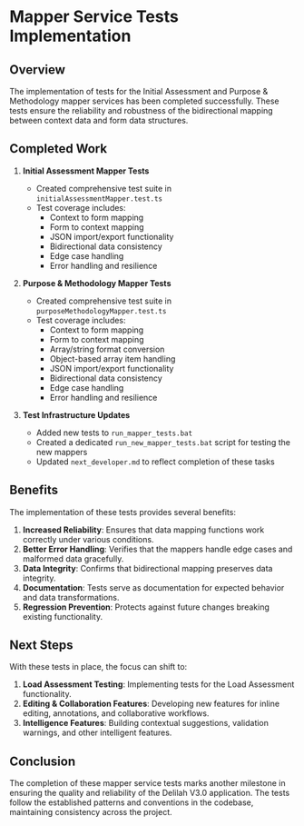 # Mapper Service Tests Implementation

## Overview

The implementation of tests for the Initial Assessment and Purpose & Methodology mapper services has been completed successfully. These tests ensure the reliability and robustness of the bidirectional mapping between context data and form data structures.

## Completed Work

1. **Initial Assessment Mapper Tests**
   - Created comprehensive test suite in `initialAssessmentMapper.test.ts`
   - Test coverage includes:
     - Context to form mapping
     - Form to context mapping
     - JSON import/export functionality
     - Bidirectional data consistency
     - Edge case handling
     - Error handling and resilience

2. **Purpose & Methodology Mapper Tests**
   - Created comprehensive test suite in `purposeMethodologyMapper.test.ts`
   - Test coverage includes:
     - Context to form mapping
     - Form to context mapping
     - Array/string format conversion
     - Object-based array item handling
     - JSON import/export functionality
     - Bidirectional data consistency
     - Edge case handling
     - Error handling and resilience

3. **Test Infrastructure Updates**
   - Added new tests to `run_mapper_tests.bat`
   - Created a dedicated `run_new_mapper_tests.bat` script for testing the new mappers
   - Updated `next_developer.md` to reflect completion of these tasks

## Benefits

The implementation of these tests provides several benefits:

1. **Increased Reliability**: Ensures that data mapping functions work correctly under various conditions.
2. **Better Error Handling**: Verifies that the mappers handle edge cases and malformed data gracefully.
3. **Data Integrity**: Confirms that bidirectional mapping preserves data integrity.
4. **Documentation**: Tests serve as documentation for expected behavior and data transformations.
5. **Regression Prevention**: Protects against future changes breaking existing functionality.

## Next Steps

With these tests in place, the focus can shift to:

1. **Load Assessment Testing**: Implementing tests for the Load Assessment functionality.
2. **Editing & Collaboration Features**: Developing new features for inline editing, annotations, and collaborative workflows.
3. **Intelligence Features**: Building contextual suggestions, validation warnings, and other intelligent features.

## Conclusion

The completion of these mapper service tests marks another milestone in ensuring the quality and reliability of the Delilah V3.0 application. The tests follow the established patterns and conventions in the codebase, maintaining consistency across the project.
